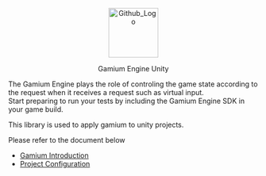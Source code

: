 <p align="center">
<img src="https://s3.ap-northeast-2.amazonaws.com/public.dogutech.io/dogu/logo/dogu-gamium-logo.png" width="100px" height="100px" title="Github_Logo"/>
</p>
<p align="center">
Gamium Engine Unity
</p>

The Gamium Engine plays the role of controling the game state according to the request when it receives a request such as virtual input.  
Start preparing to run your tests by including the Gamium Engine SDK in your game build.

This library is used to apply gamium to unity projects.

Please refer to the document below

- [Gamium Introduction](https://docs.dogutech.io/gamium/introduction)
- [Project Configuration](https://docs.dogutech.io/gamium/gamium-engine/unity/project-configuration)
